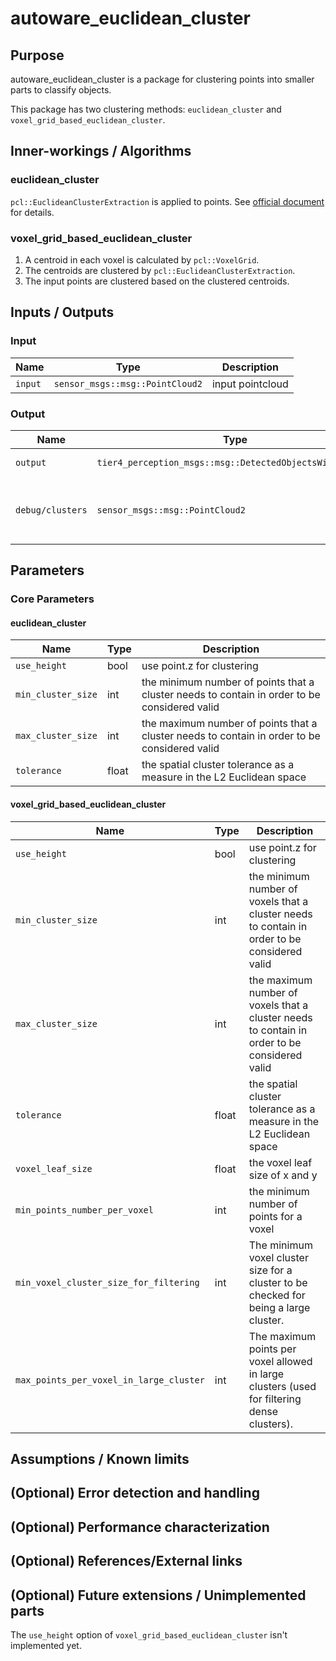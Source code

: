 # autoware_euclidean_cluster

## Purpose

autoware_euclidean_cluster is a package for clustering points into smaller parts to classify objects.

This package has two clustering methods: `euclidean_cluster` and `voxel_grid_based_euclidean_cluster`.

## Inner-workings / Algorithms

### euclidean_cluster

`pcl::EuclideanClusterExtraction` is applied to points. See [official document](https://pcl.readthedocs.io/projects/tutorials/en/master/cluster_extraction.html) for details.

### voxel_grid_based_euclidean_cluster

1. A centroid in each voxel is calculated by `pcl::VoxelGrid`.
2. The centroids are clustered by `pcl::EuclideanClusterExtraction`.
3. The input points are clustered based on the clustered centroids.

## Inputs / Outputs

### Input

| Name    | Type                            | Description      |
| ------- | ------------------------------- | ---------------- |
| `input` | `sensor_msgs::msg::PointCloud2` | input pointcloud |

### Output

| Name             | Type                                                     | Description                                  |
| ---------------- | -------------------------------------------------------- | -------------------------------------------- |
| `output`         | `tier4_perception_msgs::msg::DetectedObjectsWithFeature` | cluster pointcloud                           |
| `debug/clusters` | `sensor_msgs::msg::PointCloud2`                          | colored cluster pointcloud for visualization |

## Parameters

### Core Parameters

#### euclidean_cluster

| Name               | Type  | Description                                                                                  |
| ------------------ | ----- | -------------------------------------------------------------------------------------------- |
| `use_height`       | bool  | use point.z for clustering                                                                   |
| `min_cluster_size` | int   | the minimum number of points that a cluster needs to contain in order to be considered valid |
| `max_cluster_size` | int   | the maximum number of points that a cluster needs to contain in order to be considered valid |
| `tolerance`        | float | the spatial cluster tolerance as a measure in the L2 Euclidean space                         |

#### voxel_grid_based_euclidean_cluster

| Name                                    | Type  | Description                                                                                  |
| --------------------------------------- | ----- | -------------------------------------------------------------------------------------------- |
| `use_height`                            | bool  | use point.z for clustering                                                                   |
| `min_cluster_size`                      | int   | the minimum number of voxels that a cluster needs to contain in order to be considered valid |
| `max_cluster_size`                      | int   | the maximum number of voxels that a cluster needs to contain in order to be considered valid |
| `tolerance`                             | float | the spatial cluster tolerance as a measure in the L2 Euclidean space                         |
| `voxel_leaf_size`                       | float | the voxel leaf size of x and y                                                               |
| `min_points_number_per_voxel`           | int   | the minimum number of points for a voxel                                                     |
| `min_voxel_cluster_size_for_filtering`  | int   | The minimum voxel cluster size for a cluster to be checked for being a large cluster.        |
| `max_points_per_voxel_in_large_cluster` | int   | The maximum points per voxel allowed in large clusters (used for filtering dense clusters).  |

## Assumptions / Known limits

<!-- Write assumptions and limitations of your implementation.

Example:
  This algorithm assumes obstacles are not moving, so if they rapidly move after the vehicle started to avoid them, it might collide with them.
  Also, this algorithm doesn't care about blind spots. In general, since too close obstacles aren't visible due to the sensing performance limit, please take enough margin to obstacles.
-->

## (Optional) Error detection and handling

<!-- Write how to detect errors and how to recover from them.

Example:
  This package can handle up to 20 obstacles. If more obstacles found, this node will give up and raise diagnostic errors.
-->

## (Optional) Performance characterization

<!-- Write performance information like complexity. If it wouldn't be the bottleneck, not necessary.

Example:
  ### Complexity

  This algorithm is O(N).

  ### Processing time

  ...
-->

## (Optional) References/External links

<!-- Write links you referred to when you implemented.

Example:
  [1] {link_to_a_thesis}
  [2] {link_to_an_issue}
-->

## (Optional) Future extensions / Unimplemented parts

The `use_height` option of `voxel_grid_based_euclidean_cluster` isn't implemented yet.
